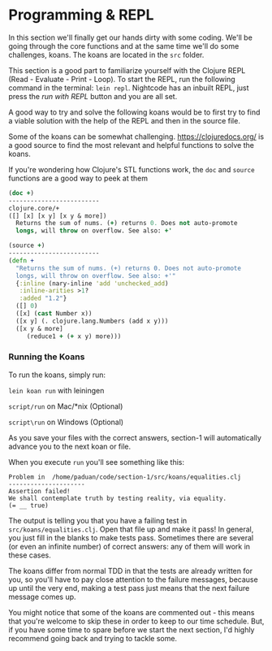 # Programming & REPL

In this section we'll finally get our hands dirty with some coding.
We'll be going through the core functions and at the same time we'll do some challenges, koans. The koans are located in the `src` folder.

This section is a good part to familiarize yourself with the Clojure REPL (Read - Evaluate - Print - Loop).
To start the REPL, run the following command in the terminal: `lein repl`.
Nightcode has an inbuilt REPL, just press the *run with REPL* button and you are all set.

A good way to try and solve the following koans would be to first try to find a viable solution with the help of the REPL and then in the source file.

Some of the koans can be somewhat challenging. https://clojuredocs.org/ is a good source to find the most relevant and helpful functions to solve the koans.

If you're wondering how Clojure's STL functions work, the `doc` and `source` functions are a good way to peek at them

```clojure
(doc +)
-------------------------
clojure.core/+
([] [x] [x y] [x y & more])
  Returns the sum of nums. (+) returns 0. Does not auto-promote
  longs, will throw on overflow. See also: +'

(source +)
-------------------------
(defn +
  "Returns the sum of nums. (+) returns 0. Does not auto-promote
  longs, will throw on overflow. See also: +'"
  {:inline (nary-inline 'add 'unchecked_add)
   :inline-arities >1?
   :added "1.2"}
  ([] 0)
  ([x] (cast Number x))
  ([x y] (. clojure.lang.Numbers (add x y)))
  ([x y & more]
     (reduce1 + (+ x y) more)))
```

### Running the Koans

To run the koans, simply run:

`lein koan run` with leiningen

`script/run` on Mac/\*nix (Optional)

`script\run` on Windows (Optional)

As you save your files with the correct answers, section-1 will automatically advance you to the next koan or file.

When you execute `run` you'll see something like this:

    Problem in  /home/paduan/code/section-1/src/koans/equalities.clj
    ---------------------
    Assertion failed!
    We shall contemplate truth by testing reality, via equality.
    (= __ true)

The output is telling you that you have a failing test in `src/koans/equalities.clj`. Open that file up and make it pass!  In general, you just fill in the blanks to make tests pass.  Sometimes there are several (or even an infinite number) of correct answers: any of them will work in these cases.

The koans differ from normal TDD in that the tests are already written for you, so you'll have to pay close attention to the failure messages, because up until the very end, making a test pass just means that the next failure message comes up.

You might notice that some of the koans are commented out - this means that you're welcome to skip these in order to keep to our time schedule. But, if you have some time to spare before we start the next section, I'd highly recommend going back and trying to tackle some.
